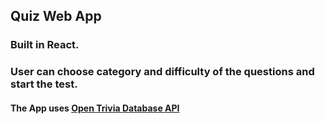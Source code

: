 ## Quiz Web App

### Built in React.

### User can choose category and difficulty of the questions and start the test.

#### The App uses [Open Trivia Database API](https://opentdb.com/api_config.php)
